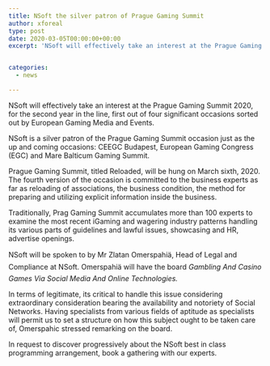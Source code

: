 ```yaml
---
title: NSoft the silver patron of Prague Gaming Summit
author: xforeal 
type: post
date: 2020-03-05T00:00:00+00:00
excerpt: 'NSoft will effectively take an interest at the Prague Gaming Summit 2020, for the second year in the line, first out of four significant occasions sorted out by European Gaming Media and Events '


categories:
  - news

---
```

NSoft will effectively take an interest at the Prague Gaming Summit 2020, for the second year in the line, first out of four significant occasions sorted out by European Gaming Media and Events. 

NSoft is a silver patron of the Prague Gaming Summit occasion just as the up and coming occasions: CEEGC Budapest, European Gaming Congress (EGC) and Mare Balticum Gaming Summit. 

Prague Gaming Summit, titled Reloaded, will be hung on March sixth, 2020. The fourth version of the occasion is committed to the business experts as far as reloading of associations, the business condition, the method for preparing and utilizing explicit information inside the business. 

Traditionally, Prag Gaming Summit accumulates more than 100 experts to examine the most recent iGaming and wagering industry patterns handling its various parts of guidelines and lawful issues, showcasing and HR, advertise openings. 

NSoft will be spoken to by Mr Zlatan Omerspahiä, Head of Legal and Compliance at NSoft. Omerspahiä will have the board  _Gambling And Casino Games Via Social Media And Online Technologies._ 

In terms of legitimate, its critical to handle this issue considering extraordinary consideration bearing the availability and notoriety of Social Networks. Having specialists from various fields of aptitude as specialists will permit us to set a structure on how this subject ought to be taken care of, Omerspahic stressed remarking on the board. 

In request to discover progressively about the NSoft best in class programming arrangement, book a gathering with our experts.